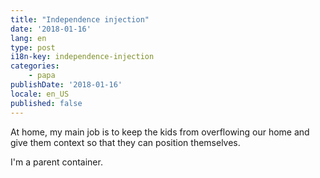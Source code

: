```yaml
---
title: "Independence injection"
date: '2018-01-16'
lang: en
type: post
i18n-key: independence-injection
categories:
    - papa
publishDate: '2018-01-16'
locale: en_US
published: false
---
```


At home, my main job is to keep the kids from overflowing our home and give them context so that they can position themselves. 

I'm a parent container.